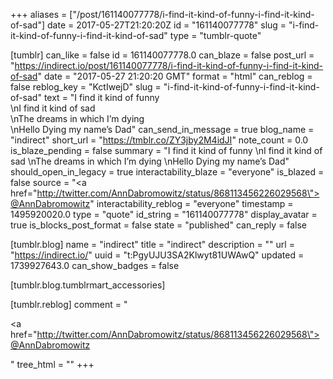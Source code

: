 +++
aliases = ["/post/161140077778/i-find-it-kind-of-funny-i-find-it-kind-of-sad"]
date = 2017-05-27T21:20:20Z
id = "161140077778"
slug = "i-find-it-kind-of-funny-i-find-it-kind-of-sad"
type = "tumblr-quote"

[tumblr]
can_like = false
id = 161140077778.0
can_blaze = false
post_url = "https://indirect.io/post/161140077778/i-find-it-kind-of-funny-i-find-it-kind-of-sad"
date = "2017-05-27 21:20:20 GMT"
format = "html"
can_reblog = false
reblog_key = "KctIwejD"
slug = "i-find-it-kind-of-funny-i-find-it-kind-of-sad"
text = "I find it kind of funny<br/>\nI find it kind of sad<br/>\nThe dreams in which I&rsquo;m dying<br/>\nHello Dying my name&rsquo;s Dad"
can_send_in_message = true
blog_name = "indirect"
short_url = "https://tmblr.co/ZY3jby2M4idJI"
note_count = 0.0
is_blaze_pending = false
summary = "I find it kind of funny \nI find it kind of sad \nThe dreams in which I’m dying \nHello Dying my name’s Dad"
should_open_in_legacy = true
interactability_blaze = "everyone"
is_blazed = false
source = "<a href=\"http://twitter.com/AnnDabromowitz/status/868113456226029568\">@AnnDabromowitz</a>"
interactability_reblog = "everyone"
timestamp = 1495920020.0
type = "quote"
id_string = "161140077778"
display_avatar = true
is_blocks_post_format = false
state = "published"
can_reply = false

[tumblr.blog]
name = "indirect"
title = "indirect"
description = ""
url = "https://indirect.io/"
uuid = "t:PgyUJU3SA2Klwyt81UWAwQ"
updated = 1739927643.0
can_show_badges = false

[tumblr.blog.tumblrmart_accessories]

[tumblr.reblog]
comment = "<p><a href=\"http://twitter.com/AnnDabromowitz/status/868113456226029568\">@AnnDabromowitz</a></p>"
tree_html = ""
+++
